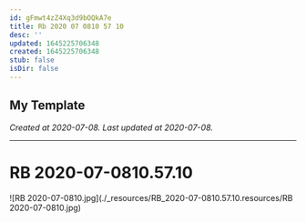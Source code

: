 ```yaml
---
id: gFmwt4zZ4Xq3d9bOQkA7e
title: Rb 2020 07 0810 57 10
desc: ''
updated: 1645225706348
created: 1645225706348
stub: false
isDir: false
---
```

My Template
---

_Created at 2020-07-08._
_Last updated at 2020-07-08._




---

# RB 2020-07-0810.57.10


![RB 2020-07-0810.jpg](./_resources/RB_2020-07-0810.57.10.resources/RB 2020-07-0810.jpg)

